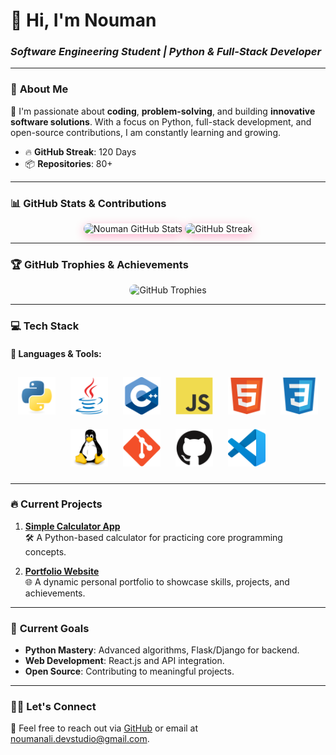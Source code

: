 # 👋 **Hi, I'm Nouman**  
### *Software Engineering Student | Python & Full-Stack Developer*

---

### 🌟 **About Me**  
🚀 I'm passionate about **coding**, **problem-solving**, and building **innovative software solutions**. With a focus on Python, full-stack development, and open-source contributions, I am constantly learning and growing.  

- 🔥 **GitHub Streak**: 120 Days  
- 📦 **Repositories**: 80+

---

### 📊 **GitHub Stats & Contributions**  
<div align="center">
  <img src="https://github-readme-stats.vercel.app/api?username=noumancoding&show_icons=true&theme=radical&count_private=true" alt="Nouman GitHub Stats" width="48%" style="border-radius: 15px; box-shadow: 0 4px 15px rgba(255, 0, 100, 0.3);"/>
  <img src="https://github-readme-streak-stats.herokuapp.com?user=noumancoding&theme=radical&hide_border=true" alt="GitHub Streak" width="48%" style="border-radius: 15px; box-shadow: 0 4px 15px rgba(255, 0, 100, 0.3);"/>
</div>  

---

### 🏆 **GitHub Trophies & Achievements**  
<div align="center">
  <img src="https://github-profile-trophy.vercel.app/?username=noumancoding&theme=radical&margin-w=20&margin-h=15&row=1&column=5" alt="GitHub Trophies" style="border-radius: 15px;"/>
</div>  

---

### 💻 **Tech Stack**  
#### 🚀 **Languages & Tools**:  
<div align="center">
  <img src="https://raw.githubusercontent.com/devicons/devicon/master/icons/python/python-original.svg" alt="Python" width="60" height="60" style="margin: 10px;"/>
  <img src="https://raw.githubusercontent.com/devicons/devicon/master/icons/java/java-original.svg" alt="Java" width="60" height="60" style="margin: 10px;"/>
  <img src="https://raw.githubusercontent.com/devicons/devicon/master/icons/cplusplus/cplusplus-original.svg" alt="C++" width="60" height="60" style="margin: 10px;"/>
  <img src="https://raw.githubusercontent.com/devicons/devicon/master/icons/javascript/javascript-original.svg" alt="JavaScript" width="60" height="60" style="margin: 10px;"/>
  <img src="https://raw.githubusercontent.com/devicons/devicon/master/icons/html5/html5-original.svg" alt="HTML5" width="60" height="60" style="margin: 10px;"/>
  <img src="https://raw.githubusercontent.com/devicons/devicon/master/icons/css3/css3-original.svg" alt="CSS3" width="60" height="60" style="margin: 10px;"/>
  <img src="https://raw.githubusercontent.com/devicons/devicon/master/icons/linux/linux-original.svg" alt="Linux" width="60" height="60" style="margin: 10px;"/>
  <img src="https://raw.githubusercontent.com/devicons/devicon/master/icons/git/git-original.svg" alt="Git" width="60" height="60" style="margin: 10px;"/>
  <img src="https://raw.githubusercontent.com/devicons/devicon/master/icons/github/github-original.svg" alt="GitHub" width="60" height="60" style="margin: 10px;"/>
  <img src="https://raw.githubusercontent.com/devicons/devicon/master/icons/vscode/vscode-original.svg" alt="VSCode" width="60" height="60" style="margin: 10px;"/>
</div>  

---

### 🔥 **Current Projects**  
1. [**Simple Calculator App**](https://github.com/NoumanCoding/SimpleCalculatorApp)  
   🛠️ A Python-based calculator for practicing core programming concepts.  

2. [**Portfolio Website**](https://github.com/NoumanCoding/MyPortfolio)  
   🌐 A dynamic personal portfolio to showcase skills, projects, and achievements.

---

### 🌱 **Current Goals**  
- **Python Mastery**: Advanced algorithms, Flask/Django for backend.  
- **Web Development**: React.js and API integration.  
- **Open Source**: Contributing to meaningful projects.

---

### 🧑‍💻 **Let's Connect**  
💬 Feel free to reach out via [GitHub](https://github.com/NoumanCoding) or email at [noumanali.devstudio@gmail.com](mailto:noumanali.devstudio@gmail.com).  
